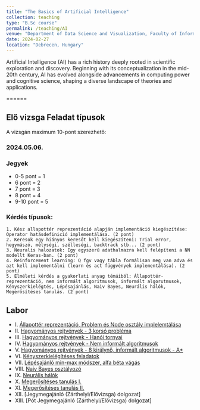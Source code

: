 ```yaml
---
title: "The Basics of Artificial Intelligence"
collection: teaching
type: "B.Sc course"
permalink: /teaching/AI
venue: "Department of Data Science and Visualization, Faculty of Informatics, University of Debrecen"
date: 2024-02-27
location: "Debrecen, Hungary"
---
```


Artificial Intelligence (AI) has a rich history deeply rooted in scientific exploration and discovery. Beginning with its conceptualization in the mid-20th century, AI has evolved alongside advancements in computing power and cognitive science, shaping a diverse landscape of theories and applications.

======

## Elő vizsga Feladat típusok

A vizsgán maximum 10-pont szerezhető:

### 2024.05.06.

### Jegyek

- 0-5 pont = 1
- 6 pont = 2
- 7 pont = 3
- 8 pont = 4
- 9-10 pont  = 5

### Kérdés típusok:
    1. Kész allapottér reprezentáció alapján implementáció kiegészítése: Operator hatásdefinició implementálása. (2 pont)
    2. Keresok egy hiányos keresőt kell kiegészíteni: Trial error, hegymászó, mélységi, szélleségi, backtrack stb... (2 pont)
    3. Neuralis halozatok: Egy egyszerű adathalmazra kell felépíteni a NN modellt Keras-ban. (2 pont)
    4. Reinforcement learning: Q fgv vagy tábla formálisan meg van adva és azt kell implementálni (learn és act függvények implementálása). (2 pont)
    5. Elméleti kérdés a gyakorlati anyag témáiból: Állapottér-reprezentáció, nem informált algoritmusok, informált algorutmusok, Kényszerkielégtés, Lépésajánlás, Naiv Bayes, Neurális hálók, Megerősítéses tanulás. (2 pont)

## Labor

- I.    [Állapottér reprezentáció, Problem és Node osztály implelemtálása](../materials/AI/lesson_1)
- II.   [Hagyományos rejtvények - 3 korsó probléma](../materials/AI/lesson_2)
- III.  [Hagyományos rejtvények - Hanói tornyai](../materials/AI/lesson_3)
- IV.   [Hagyományos rejtvények - Nem informált algoritmusok](../materials/AI/lesson_4)
- V.    [Hagyományos rejtvények - 8 királynő, informált algoritmusok - A*](../materials/AI/lesson_5)
- VI.   [Kényszerkielégítéses feladatok](../materials/AI/lesson_6)
- VII.  [Lépésajánló min-max módszer, alfa béta vágás](../materials/AI/lesson_7)
- VIII. [Naiv Bayes osztályozó](../materials/AI/lesson_8)
- IX.   [Neurális hálók](../materials/AI/lesson_9)
- X.    [Megerősítéses tanulás I.](../materials/AI/lesson_10)
- XI.   [Megerősítéses tanulás II.](../materials/AI/lesson_10)
- XII.  [Jegymegajánló (Zárthelyi/Elővizsga) dolgozat]
- XIII. [Pót Jegymegajánló (Zárthelyi/Elővizsga) dolgozat]